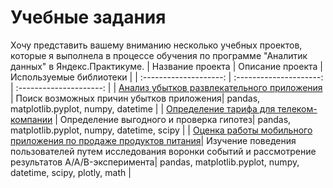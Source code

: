 # Учебные задания
Хочу представить вашему вниманию несколько учебных проектов, которые я выполнела в процессе обучения по программе "Аналитик данных" в Яндекс.Практикуме.
| Название проекта | Описание проекта | Используемые библиотеки |
| :--------------------: | :---------------------: | :---------------------: |
| [Анализ убытков развлекательного приложения](https://github.com/AliaNedopad/Study_projects/tree/main/app_loss_analysis) | Поиск возможных причин убытков приложения| pandas, matplotlib.pyplot, numpy, datetime | 
| [Определение тарифа для телеком-компании](https://github.com/AliaNedopad/Study_projects/tree/main/benefit_tariff) |  Определение выгодного и проверка гипотез| pandas, matplotlib.pyplot, numpy, datetime, scipy | 
| [Оценка работы мобильного приложения по продаже продуктов питания](https://github.com/AliaNedopad/Study_projects/tree/main/evaluation_of_an_app_of_selling)|  Изучение поведения пользователей путем исследования воронки событий и рассмотрение результатов A/A/B-эксперимента| pandas, matplotlib.pyplot, numpy, datetime, scipy, plotly, math | 
